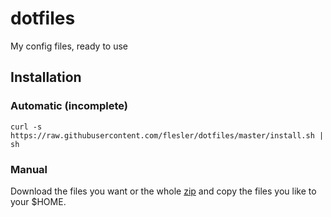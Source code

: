 # dotfiles

My config files, ready to use

## Installation

### Automatic (incomplete)

	curl -s https://raw.githubusercontent.com/flesler/dotfiles/master/install.sh | sh

### Manual

Download the files you want or the whole [zip](https://github.com/flesler/dotfiles/archive/$ZIP) and copy the files you like to your $HOME.